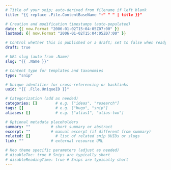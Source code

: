 ```yaml
---
# Title of your snip; auto-derived from filename if left blank
title: "{{ replace .File.ContentBaseName "-" " " | title }}"

# Creation and modification timestamps (auto-populated)
date: {{ now.Format "2006-01-02T15:04:05Z07:00" }}
lastmod: {{ now.Format "2006-01-02T15:04:05Z07:00" }}

# Control whether this is published or a draft; set to false when ready
draft: true

# URL slug (auto from .Name)
slug: "{{ .Name }}"

# Content type for templates and taxonomies
type: "snip"

# Unique identifier for cross-referencing or backlinks
uuid: "{{ .File.UniqueID }}"

# Categorization (add as needed)
categories: []        # e.g. ["ideas", "research"]
tags: []              # e.g. ["hugo", "snip"]
aliases: []           # e.g. ["alias1", "alias-two"]

# Optional metadata placeholders
summary: ""         # short summary or abstract
excerpt: ""         # manual excerpt (if different from summary)
related: []           # list of related snip UUIDs or slugs
link: ""            # external resource URL

# Keo theme specific parameters (adjust as needed)
# disableToc: true # Snips are typically short
# disableReadingTime: true # Snips are typically short
---
```


<!--
Your snip content goes here. Keep it short and to the point—think of a fleeting
note.
-->
